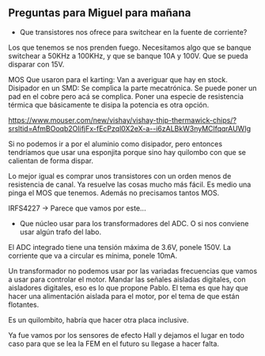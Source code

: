 ## Preguntas para Miguel para mañana
	
* Que transistores nos ofrece para switchear en la fuente de corriente?

Los que tenemos se nos prenden fuego. Necesitamos algo que se banque switchear a 50KHz a 100KHz, y que se banque 10A y 100V. Que se pueda disparar con 15V.

MOS Que usaron para el karting: Van a averiguar que hay en stock.
Disipador en un SMD: Se complica la parte mecatrónica. Se puede poner un pad en el cobre pero acá se complica.
Poner una especie de resistencia térmica que básicamente te disipa la potencia es otra opción.

https://www.mouser.com/new/vishay/vishay-thjp-thermawick-chips/?srsltid=AfmBOoqb2OIifjFx-fEcPzql0X2eX-a--i6zALBkW3nyMClfqqrAUWIg

Si no podemos ir a por el aluminio como disipador, pero entonces tendríamos que usar una esponjita porque sino hay quilombo con que se calientan de forma dispar.

Lo mejor igual es comprar unos transistores con un orden menos de resistencia de canal. Ya resuelve las cosas mucho más fácil. Es medio una pinga el MOS que tenemos. Además no precisamos tantos MOS.

IRFS4227 -> Parece que vamos por este...

* Que núcleo usar para los transformadores del ADC. O si nos conviene usar algún trafo del labo.

El ADC integrado tiene una tensión máxima de 3.6V, ponele 150V.
La corriente que va a circular es mínima, ponele 10mA.

Un transformador no podemos usar por las variadas frecuencias que vamos a usar para controlar el motor.
Mandar las señales aisladas digitales, con aisladores digitales, eso es lo que propone Pablo. El tema es que hay que hacer
una alimentación aislada para el motor, por el tema de que están flotantes.

Es un quilombito, habría que hacer otra placa inclusive.

Ya fue vamos por los sensores de efecto Hall y dejamos el lugar en todo caso para que se lea la FEM en el futuro su llegase a hacer falta.